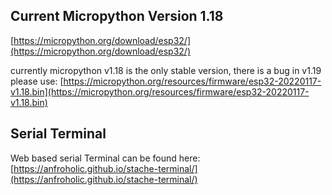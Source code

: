 
## Current Micropython Version 1.18
[https://micropython.org/download/esp32/](https://micropython.org/download/esp32/)

currently micropython v1.18 is the only stable version, there is a bug in v1.19 
please use: [https://micropython.org/resources/firmware/esp32-20220117-v1.18.bin](https://micropython.org/resources/firmware/esp32-20220117-v1.18.bin)

## Serial Terminal

Web based serial Terminal can be found here: [https://anfroholic.github.io/stache-terminal/](https://anfroholic.github.io/stache-terminal/)
